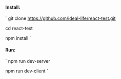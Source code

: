 #### Install:
`
git clone https://github.com/ideal-life/react-test.git

cd react-test

npm install
`
#### Run:
`
npm run dev-server

npm run dev-client
`